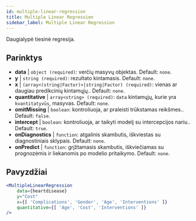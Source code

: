 ```yaml
---
id: multiple-linear-regression
title: Multiple Linear Regression
sidebar_label: Multiple Linear Regression
---
```


Daugialypė tiesinė regresija.

## Parinktys

* __data__ | `object (required)`: verčių masyvų objektas. Default: `none`.
* __y__ | `string (required)`: rezultato kintamasis. Default: `none`.
* __x__ | `(array<(string|Factor)>|string|Factor) (required)`: vienas ar daugiau predikcinių kintamųjų.. Default: `none`.
* __quantitative__ | `array<string> (required)`: `data` kintamųjų, kurie yra `kvantitatyvūs`, masyvas. Default: `none`.
* __omitMissing__ | `boolean`: kontroliuoja, ar praleisti trūkstamas reikšmes.. Default: `false`.
* __intercept__ | `boolean`: kontroliuoja, ar taikyti modelį su intercepcijos nariu.. Default: `true`.
* __onDiagnostics__ | `function`: atgalinis skambutis, iškviestas su diagnostiniais sklypais. Default: `none`.
* __onPredict__ | `function`: grįžtamasis skambutis, iškviečiamas su prognozėmis ir liekanomis po modelio pritaikymo. Default: `none`.


## Pavyzdžiai

```jsx live
<MultipleLinearRegression 
    data={heartdisease} 
    y="Cost"
    x={[ 'Complications', 'Gender', 'Age', 'Interventions' ]}
    quantitative={[ 'Age', 'Cost', 'Interventions' ]}
/>
```

